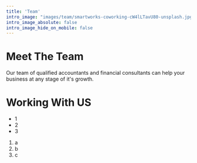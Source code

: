 ```yaml
---
title: 'Team'
intro_image: "images/team/smartworks-coworking-cW4lLTavU80-unsplash.jpg"
intro_image_absolute: false
intro_image_hide_on_mobile: false
---
```


# Meet The Team

Our team of qualified accountants and financial consultants can help your business at any stage of it's growth.

# Working With US

- 1
- 2
- 3

1. a
2. b
3. c